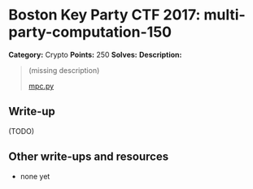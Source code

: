 # Boston Key Party CTF 2017: multi-party-computation-150

**Category:** Crypto
**Points:** 250
**Solves:** 
**Description:**

> (missing description)
> 
> [mpc.py](mpc.py)

## Write-up

(TODO)

## Other write-ups and resources

* none yet
